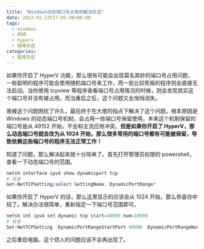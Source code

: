 ```yaml
---
title: "Windows动态端口号占用的解决办法"
date: 2022-02-23T17:05:46+08:00
tags:
  - windows
  - 网络
  - hyperv
  - 疑难杂症
categories:
  - 疑难杂症
---
```


如果你开启了 HyperV 功能，那么很有可能会出现莫名其妙的端口号占用问题，一些聪明的程序可能会使用随机端口号来工作，而一些比较死板的程序则会直接无法启动。当你使用 tcpview 等程序查看端口号占用情况的时候，则会发现其实这个端口号并没有被占用。而当重启之后，这个问题又会悄悄消失。

我被这个问题困扰了许久，最后终于在大佬的指点下解决了这个问题。根本原因是 Windows 的动态端口号机制，会占用一些端口号保留使用，本来这个机制保留的端口号是从 49152 开始，不会和主流应用冲突。**但是如果你开启了 HyperV，那么动态端口号就会改为从 1024 开始，那么很多常用的端口号都有可能被保留，导致依赖这些端口号的程序无法正常工作！**

知道了问题，那么解决起来就十分简单了。首先打开管理员权限的 powershell，查看一下动态端口号的范围。

```powershell
netsh interface ipv4 show dynamicport tcp
# 或者
Get-NetTCPSetting|select SettingName, DynamicPortRange*
```

如果你开启了 HyperV 的话，那么这里显示的应该会从 1024 开始，那么恭喜你中招了。解决办法很简单，重新指定一下端口号范围即可。

```powershell
netsh int ipv4 set dynamic tcp start=40000 num=10000
# 或者
Set-NetTCPSetting -DynamicPortRangeStartPort 40000 -DynamicPortRangeNumberOfPorts 10000
```

之后重启电脑，这个烦人的问题应该不会再出现了。

